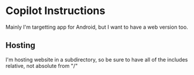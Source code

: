# Copilot Instructions

Mainly I'm targetting app for Android, but I want to have a web version too.

## Hosting

I'm hosting website in a subdirectory, so be sure to have all of the includes relative, not absolute from "/"
